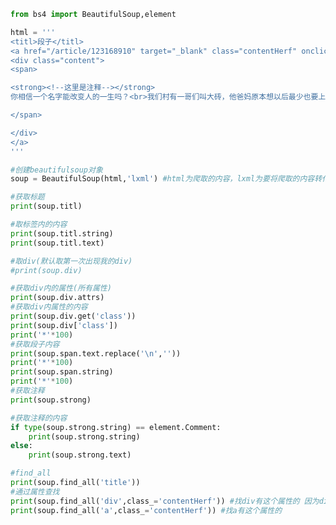 
<BlogInfo id="217" title="21.beautifulsoup的使用" author="白日梦想猿" pv=0 read_times=0 pre_cost_time=0分57秒 category="爬虫学习" tag_list="['爬虫学习']" create_time="2020.06.01 16:24:31" update_time="2020.06.05 18:47:18" />

```python
from bs4 import BeautifulSoup,element

html = '''
<titl>段子</titl>
<a href="/article/123168910" target="_blank" class="contentHerf" onclick="_hmt.push(['_trackEvent','web-list-content','chick'])">
<div class="content">
<span>

<strong><!--这里是注释--></strong>
你相信一个名字能改变人的一生吗？<br>我们村有一哥们叫大砖，他爸妈原本想以后最少也要上个大专，谁曾想上户口把大专写成大砖了，这哥们刚出门打工就被骗今黑砖窑两年现在看啥都想搬…………

</span>

</div>
</a>
'''

#创建beautifulsoup对象
soup = BeautifulSoup(html,'lxml') #html为爬取的内容，lxml为要将爬取的内容转化成的一种格式

#获取标题
print(soup.titl)

#取标签内的内容
print(soup.titl.string)
print(soup.titl.text)

#取div(默认取第一次出现我的div)
#print(soup.div)

#获取div内的属性(所有属性)
print(soup.div.attrs)
#获取div内属性的内容
print(soup.div.get('class'))
print(soup.div['class'])
print('*'*100)
#获取段子内容
print(soup.span.text.replace('\n',''))
print('*'*100)
print(soup.span.string)
print('*'*100)
#获取注释
print(soup.strong)

#获取注释的内容
if type(soup.strong.string) == element.Comment:
    print(soup.strong.string)
else:
    print(soup.strong.text)

#find_all
print(soup.find_all('title'))
#通过属性查找
print(soup.find_all('div',class_='contentHerf')) #找div有这个属性的 因为div没有这个属性，所以返回了一个空列表
print(soup.find_all('a',class_='contentHerf')) #找a有这个属性的





```
